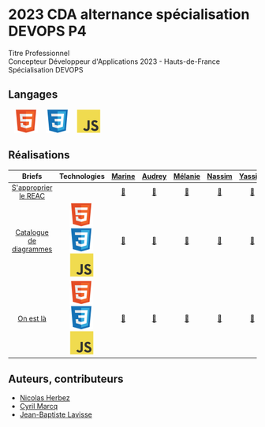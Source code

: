 # 2023 CDA alternance spécialisation DEVOPS P4

Titre Professionnel  
Concepteur Développeur d'Applications 2023 - Hauts-de-France  
Spécialisation DEVOPS

## Langages

&nbsp;&nbsp;
![img_html](./profile/img/html.svg)
&nbsp;&nbsp;
![img_css](./profile/img/css.svg)
&nbsp;&nbsp;
![img_javascript](./profile/img/javascript.svg)

## Réalisations

| Briefs | Technologies | <a href="https://github.com/...">Marine</a> | <a href="https://github.com/...">Audrey</a> | <a href="https://github.com/...">Mélanie</a> | <a href="https://github.com/...">Nassim</a> | <a href="https://github.com/...">Yassine</a> | <a href="https://github.com/...">Alexandre</a> | <a href="https://github.com/...">Pierre</a> | <a href="https://github.com/...">Diego</a> | <a href="https://github.com/...">Camille</a> | <a href="https://github.com/...">Zakaria</a> | <a href="https://github.com/...">Jonathan</a> | <a href="https://github.com/...">Thomas</a> | <a href="https://github.com/...">Ludovic</a> | <a href="https://github.com/...">Théo</a> |
| :----: | :----: | :----: | :----: | :----: | :----: | :----: | :----: | :----: | :----: | :----: | :----: | :----: | :----: | :----: | :----: |
| [S'approprier le REAC](https://github.com/2023-cda-alt-devops-p4/reac) |  | <a href="https://github.com/2023-cda-alt-devops-p4/reac-mb">🔗</a> | <a href="https://github.com/2023-cda-alt-devops-p4/reac-ac">🔗</a> | <a href="https://github.com/2023-cda-alt-devops-p4/reac-mc">🔗</a> | <a href="https://github.com/2023-cda-alt-devops-p4/reac-nd">🔗</a> | <a href="https://github.com/2023-cda-alt-devops-p4/reac-ye">🔗</a> | <a href="https://github.com/2023-cda-alt-devops-p4/reac-af">🔗</a> | <a href="https://github.com/2023-cda-alt-devops-p4/reac-pf">🔗</a> | <a href="https://github.com/2023-cda-alt-devops-p4/reac-dg">🔗</a> | <a href="https://github.com/2023-cda-alt-devops-p4/reac-cl">🔗</a> | <a href="https://github.com/2023-cda-alt-devops-p4/reac-zl">🔗</a> | <a href="https://github.com/2023-cda-alt-devops-p4/reac-jm">🔗</a> | <a href="https://github.com/2023-cda-alt-devops-p4/reac-tm">🔗</a> | <a href="https://github.com/2023-cda-alt-devops-p4/reac-lp">🔗</a> | <a href="https://github.com/2023-cda-alt-devops-p4/reac-tp">🔗</a> |
| [Catalogue de diagrammes](https://github.com/2023-cda-alt-devops-p4/catalog) | ![img_html](./profile/img/html.svg)&nbsp;![img_css](./profile/img/css.svg)&nbsp;![img_javascript](./profile/img/javascript.svg) | <a href="https://github.com/2023-cda-alt-devops-p4/catalog-mb">🔗</a> | <a href="https://github.com/2023-cda-alt-devops-p4/catalog-ac">🔗</a> | <a href="https://github.com/2023-cda-alt-devops-p4/catalog-mc">🔗</a> | <a href="https://github.com/2023-cda-alt-devops-p4/catalog-nd">🔗</a> | <a href="https://github.com/2023-cda-alt-devops-p4/catalog-ye">🔗</a> | <a href="https://github.com/2023-cda-alt-devops-p4/catalog-af">🔗</a> | <a href="https://github.com/2023-cda-alt-devops-p4/catalog-pf">🔗</a> | <a href="https://github.com/2023-cda-alt-devops-p4/catalog-dg">🔗</a> | <a href="https://github.com/2023-cda-alt-devops-p4/catalog-cl">🔗</a> | <a href="https://github.com/2023-cda-alt-devops-p4/catalog-zl">🔗</a> | <a href="https://github.com/2023-cda-alt-devops-p4/catalog-jm">🔗</a> | <a href="https://github.com/2023-cda-alt-devops-p4/catalog-tm">🔗</a> | <a href="https://github.com/2023-cda-alt-devops-p4/catalog-lp">🔗</a> | <a href="https://github.com/2023-cda-alt-devops-p4/catalog-tp">🔗</a> |
| [On est là](https://github.com/2023-cda-alt-devops-p4/trombi) | ![img_html](./profile/img/html.svg)&nbsp;![img_css](./profile/img/css.svg)&nbsp;![img_javascript](./profile/img/javascript.svg) | <a href="https://github.com/2023-cda-alt-devops-p4/trombi-mb">🔗</a> | <a href="https://github.com/2023-cda-alt-devops-p4/trombi-ac">🔗</a> | <a href="https://github.com/2023-cda-alt-devops-p4/trombi-mc">🔗</a> | <a href="https://github.com/2023-cda-alt-devops-p4/trombi-nd">🔗</a> | <a href="https://github.com/2023-cda-alt-devops-p4/trombi-ye">🔗</a> | <a href="https://github.com/2023-cda-alt-devops-p4/trombi-af">🔗</a> | <a href="https://github.com/2023-cda-alt-devops-p4/trombi-pf">🔗</a> | <a href="https://github.com/2023-cda-alt-devops-p4/trombi-dg">🔗</a> | <a href="https://github.com/2023-cda-alt-devops-p4/trombi-cl">🔗</a> | <a href="https://github.com/2023-cda-alt-devops-p4/trombi-zl">🔗</a> | <a href="https://github.com/2023-cda-alt-devops-p4/trombi-jm">🔗</a> | <a href="https://github.com/2023-cda-alt-devops-p4/trombi-tm">🔗</a> | <a href="https://github.com/2023-cda-alt-devops-p4/trombi-lp">🔗</a> | <a href="https://github.com/2023-cda-alt-devops-p4/trombi-tp">🔗</a> |

## Auteurs, contributeurs

* [Nicolas Herbez](https://github.com/nicolas-herbez)
* [Cyril Marcq](https://github.com/CyrilMarcq)
* [Jean-Baptiste Lavisse](https://github.com/jblavisse)
